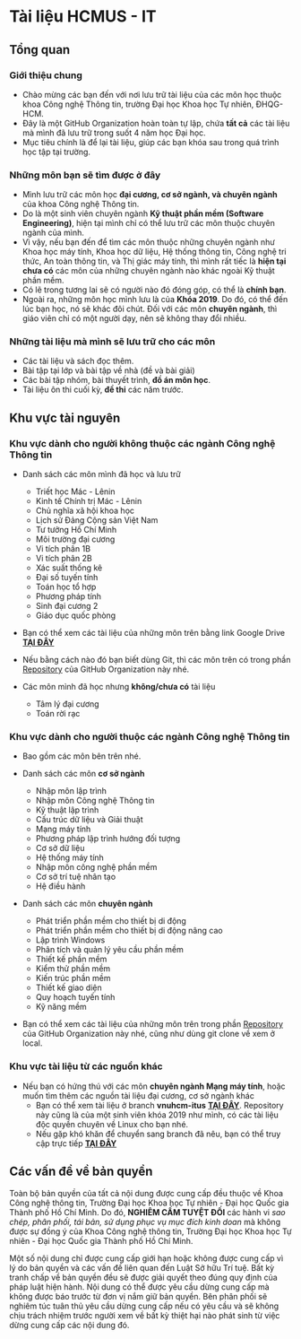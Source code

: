 # Tài liệu HCMUS - IT

## Tổng quan

### Giới thiệu chung

* Chào mừng các bạn đến với nơi lưu trữ tài liệu của các môn học thuộc khoa Công nghệ Thông tin, trường Đại học Khoa học Tự nhiên, ĐHQG-HCM.
* Đây là một GitHub Organization hoàn toàn tự lập, chứa **tất cả** các tài liệu mà mình đã lưu trữ trong suốt 4 năm học Đại học.
* Mục tiêu chính là để lại tài liệu, giúp các bạn khóa sau trong quá trình học tập tại trường.

### Những môn bạn sẽ tìm được ở đây

* Mình lưu trữ các môn học **đại cương, cơ sở ngành, và chuyên ngành** của khoa Công nghệ Thông tin.
* Do là một sinh viên chuyên ngành **Kỹ thuật phần mềm (Software Engineering)**, hiện tại mình chỉ có thể lưu trữ các môn thuộc chuyên ngành của mình.
* Vì vậy, nếu bạn đến để tìm các môn thuộc những chuyên ngành như Khoa học máy tính, Khoa học dữ liệu, Hệ thống thông tin, Công nghệ tri thức, An toàn thông tin, và Thị giác máy tính, thì mình rất tiếc là **hiện tại chưa có** các môn của những chuyên ngành nào khác ngoài Kỹ thuật phần mềm.
* Có lẽ trong tương lai sẽ có người nào đó đóng góp, có thể là **chính bạn**.
* Ngoài ra, những môn học mình lưu là của **Khóa 2019**. Do đó, có thể đến lúc bạn học, nó sẽ khác đôi chút. Đối với các môn **chuyên ngành**, thì giáo viên chỉ có một người dạy, nên sẽ không thay đổi nhiều.

### Những tài liệu mà mình sẽ lưu trữ cho các môn

* Các tài liệu và sách đọc thêm.
* Bài tập tại lớp và bài tập về nhà (đề và bài giải)
* Các bài tập nhóm, bài thuyết trình, **đồ án môn học**.
* Tài liệu ôn thi cuối kỳ, **đề thi** các năm trước.

## Khu vực tài nguyên

### Khu vực dành cho người không thuộc các ngành Công nghệ Thông tin

* Danh sách các môn mình đã học và lưu trữ
	* Triết học Mác - Lênin
	* Kinh tế Chính trị Mác - Lênin
	* Chủ nghĩa xã hội khoa học
	* Lịch sử Đảng Cộng sản Việt Nam
	* Tư tưởng Hồ Chí Minh
	* Môi trường đại cương
	* Vi tích phân 1B
	* Vi tích phân 2B
	* Xác suất thống kê
	* Đại số tuyến tính
	* Toán học tổ hợp
	* Phương pháp tính
	* Sinh đại cương 2
	* Giáo dục quốc phòng

* Bạn có thể xem các tài liệu của những môn trên bằng link Google Drive [**TẠI ĐÂY**](https://drive.google.com/drive/folders/1lGcWKhUBnSzjCGDQGDeguajH22pbVhqx?usp=sharing)

* Nếu bằng cách nào đó bạn biết dùng Git, thì các môn trên có trong phần [Repository](https://github.com/orgs/Documents-FIT-HCMUS/repositories) của GitHub Organization này nhé.

* Các môn mình đã học nhưng **không/chưa có** tài liệu
	* Tâm lý đại cương
	* Toán rời rạc

### Khu vực dành cho người thuộc các ngành Công nghệ Thông tin

* Bao gồm các môn bên trên nhé.

* Danh sách các môn **cơ sở ngành**
	* Nhập môn lập trình
	* Nhập môn Công nghệ Thông tin
	* Kỹ thuật lập trình
	* Cấu trúc dữ liệu và Giải thuật
	* Mạng máy tính
	* Phương pháp lập trình hướng đối tượng
	* Cơ sở dữ liệu
	* Hệ thống máy tính
	* Nhập môn công nghệ phần mềm
	* Cơ sở trí tuệ nhân tạo
	* Hệ điều hành

* Danh sách các môn **chuyên ngành**
	* Phát triển phần mềm cho thiết bị di động
	* Phát triển phần mềm cho thiết bị di động nâng cao
	* Lập trình Windows
	* Phân tích và quản lý yêu cầu phần mềm
	* Thiết kế phần mềm
	* Kiểm thử phần mềm
	* Kiến trúc phần mềm
	* Thiết kế giao diện
	* Quy hoạch tuyến tính
	* Kỹ năng mềm

* Bạn có thể xem các tài liệu của những môn trên trong phần [Repository](https://github.com/orgs/Documents-FIT-HCMUS/repositories) của GitHub Organization này nhé, cũng như dùng git clone về xem ở local.

### Khu vực tài liệu từ các nguồn khác

* Nếu bạn có hứng thú với các môn **chuyên ngành Mạng máy tính**, hoặc muốn tìm thêm các nguồn tài liệu đại cương, cơ sở ngành khác
	* Bạn có thể xem tài liệu ở branch **vnuhcm-itus** [**TẠI ĐÂY**](https://github.com/anthony2708/projects_v2). Repository này cũng là của một sinh viên khóa 2019 như mình, có các tài liệu độc quyền chuyên về Linux cho bạn nhé.
	* Nếu gặp khó khăn để chuyển sang branch đã nêu, bạn có thể truy cập trực tiếp [**TẠI ĐÂY**](https://github.com/anthony2708/projects_v2/tree/vnuhcm-itus)


## Các vấn đề về bản quyền
Toàn bộ bản quyền của tất cả nội dung được cung cấp đều thuộc về Khoa Công nghệ thông tin, Trường Đại học Khoa học Tự nhiên - Đại học Quốc gia Thành phố Hồ Chí Minh. Do đó, **NGHIÊM CẤM TUYỆT ĐỐI** các hành vi *sao chép, phân phối, tái bản, sử dụng phục vụ mục đích kinh doan* mà không được sự đồng ý của Khoa Công nghệ thông tin, Trường Đại học Khoa học Tự nhiên - Đại học Quốc gia Thành phố Hồ Chí Minh.

Một số nội dung chỉ được cung cấp giới hạn hoặc không được cung cấp vì lý do bản quyền và các vấn đề liên quan đến Luật Sở hữu Trí tuệ. Bất kỳ tranh chấp về bản quyền đều sẽ được giải quyết theo đúng quy định của pháp luật hiện hành. Nội dung có thể được yêu cầu dừng cung cấp mà không được báo trước từ đơn vị nắm giữ bản quyền. Bên phân phối sẽ nghiêm túc tuân thủ yêu cầu dừng cung cấp nếu có yêu cầu và sẽ không chịu trách nhiệm trước người xem về bất kỳ thiệt hại nào phát sinh từ việc dừng cung cấp các nội dung đó.
